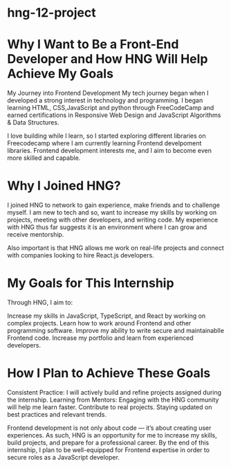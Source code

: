 # hng-12-project
# Why I Want to Be a Front-End Developer and How HNG Will Help Achieve My Goals
My Journey into Frontend Development
My tech journey began when I developed a strong interest in technology and programming. I began learning HTML, CSS,JavaScript and python through FreeCodeCamp and earned certifications in Responsive Web Design and JavaScript Algorithms & Data Structures.

I love building while I learn, so I started exploring different libraries on Freecodecamp where I am currently learning Frontend develpoment libraries. Frontend development interests me, and I aim to become even more skilled and capable.

# Why I Joined HNG?
I joined HNG to network to gain experience, make friends and to challenge myself. I am new to tech and so, want to increase my skills by working on projects, meeting with other developers, and writing code. My experience with HNG thus far suggests it is an environment where I can grow and receive mentorship.

Also important is that HNG allows me work on real-life projects and connect with companies looking to hire React.js developers.

# My Goals for This Internship
Through HNG, I aim to:

Increase my skills in JavaScript, TypeScript, and React by working on complex projects.
Learn how to work around Frontend and other programming software.
Improve my ability to write secure and maintainablle Frontend code.
Increase my portfolio and learn from experienced developers.

# How I Plan to Achieve These Goals
Consistent Practice: I will actively build and refine projects assigned during the internship.
Learning from Mentors: Engaging with the HNG community will help me learn faster.
Contribute to real projects.
Staying updated on best practices and relevant trends.

Frontend development is not only about code — it’s about creating user experiences. As such, HNG is an opportunity for me to increase my skills, build projects, and prepare for a professional career. By the end of this internship, I plan to be well-equipped for Frontend expertise in order to secure roles as a JavaScript developer.









